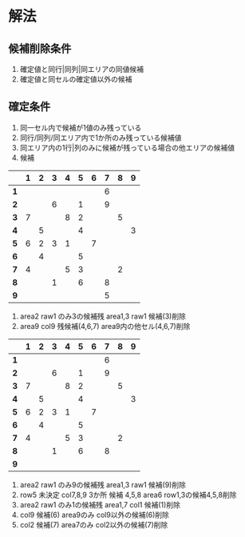 # 解法

## 候補削除条件
1. 確定値と同行|同列|同エリアの同値候補
1. 確定値と同セルの確定値以外の候補

## 確定条件
1. 同一セル内で候補が1値のみ残っている
1. 同行/同列/同エリア内で1か所のみ残っている候補値
1. 同エリア内の1行|列のみに候補が残っている場合の他エリアの候補値
1. 候補

|     |1|2|3|4|5|6|7|8|9|
|  -  |-|-|-|-|-|-|-|-|-|
|__1__| | | | | | |6| | |
|__2__| | |6| |1| |9| | |
|__3__|7| | |8|2| | |5| |
|__4__| |5| | |4| | | |3|
|__5__|6|2|3|1| |7| | | |
|__6__| |4| | |5| | | | |
|__7__|4| | |5|3| | |2| |
|__8__| | |1| |6| |8| | |
|__9__| | | | | | |5| | |


1. area2 raw1 のみ3の候補残 area1,3 raw1 候補(3)削除
1. area9 col9 残候補(4,6,7) area9内の他セル(4,6,7)削除


|     |1|2|3|4|5|6|7|8|9|
|  -  |-|-|-|-|-|-|-|-|-|
|__1__| | | | | | |6| | |
|__2__| | |6| |1| |9| | |
|__3__|7| | |8|2| | |5| |
|__4__| |5| | |4| | | |3|
|__5__|6|2|3|1| |7| | | |
|__6__| |4| | |5| | | | |
|__7__|4| | |5|3| | |2| |
|__8__| | |1| |6| |8| | |
|__9__| | | | | | | | | |


1. area2 raw1 のみ9の候補残 area1,3 raw1 候補(9)削除
1. row5 未決定 col7,8,9 3か所 候補 4,5,8 area6 row1,3の候補4,5,8削除
1. area2 raw1 のみ1の候補残 area1,7 col1 候補(1)削除
1. col9 候補(6) area9のみ col9以外の候補(6)削除
1. col2 候補(7) area7のみ col2以外の候補(7)削除

